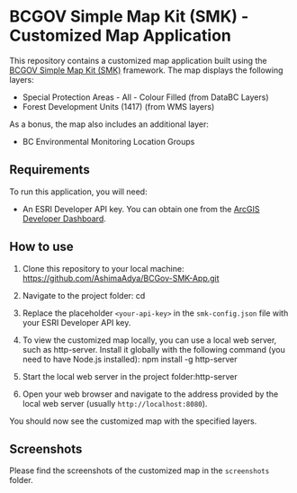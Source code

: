 # BCGOV Simple Map Kit (SMK) - Customized Map Application

This repository contains a customized map application built using the [BCGOV Simple Map Kit (SMK)](https://github.com/bcgov/smk) framework. The map displays the following layers:

- Special Protection Areas - All - Colour Filled (from DataBC Layers)
- Forest Development Units (1417) (from WMS layers)

As a bonus, the map also includes an additional layer:

- BC Environmental Monitoring Location Groups

## Requirements

To run this application, you will need:

- An ESRI Developer API key. You can obtain one from the [ArcGIS Developer Dashboard](https://developers.arcgis.com/documentation/mapping-apis-and-services/security/api-keys/).

## How to use

1. Clone this repository to your local machine:
https://github.com/AshimaAdya/BCGov-SMK-App.git

2. Navigate to the project folder:
cd <repository-folder>

3. Replace the placeholder `<your-api-key>` in the `smk-config.json` file with your ESRI Developer API key.

4. To view the customized map locally, you can use a local web server, such as http-server. Install it globally with the following command (you need to have Node.js installed):
npm install -g http-server

5. Start the local web server in the project folder:http-server

6. Open your web browser and navigate to the address provided by the local web server (usually `http://localhost:8080`).

You should now see the customized map with the specified layers.

## Screenshots

Please find the screenshots of the customized map in the `screenshots` folder.



